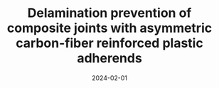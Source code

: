 ---
title: "Delamination prevention of composite joints with asymmetric carbon-fiber reinforced plastic adherends"
collection: publications
permalink: /publication/2024-02-01-Delamination-prevention-of-composite-joints-with-asymmetric-carbon-fiber-reinforced-plastic-adherends
excerpt: 'Publisher: SAGE Publications Ltd STM'
date: 2024-02-01
venue: 'Journal of Composite Materials'
paperurl: 'https://doi.org/10.1177/00219983241231062'
citation: ' Vasco Pires,  Ricardo Carbas,  Eduardo Marques,  Lucas Silva, &quot;Delamination prevention of composite joints with asymmetric carbon-fiber reinforced plastic adherends.&quot; Journal of Composite Materials, 2024.'
---